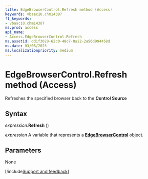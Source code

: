 ```yaml
---
title: EdgeBrowserControl.Refresh method (Access)
keywords: vbaac10.chm14387
f1_keywords:
- vbaac10.chm14387
ms.prod: access
api_name:
- Access.EdgeBrowserControl.Refresh
ms.assetid: dd1f3029-62c0-48c7-8a22-2a56d994458d
ms.date: 03/08/2023
ms.localizationpriority: medium
---
```



# EdgeBrowserControl.Refresh method (Access)

Refreshes the specified browser back to the **Control Source**


## Syntax

_expression_.**Refresh** ()

_expression_ A variable that represents a **[EdgeBrowserControl](Access.EdgeBrowserControl.md)** object.


## Parameters

None





[!include[Support and feedback](~/includes/feedback-boilerplate.md)]
